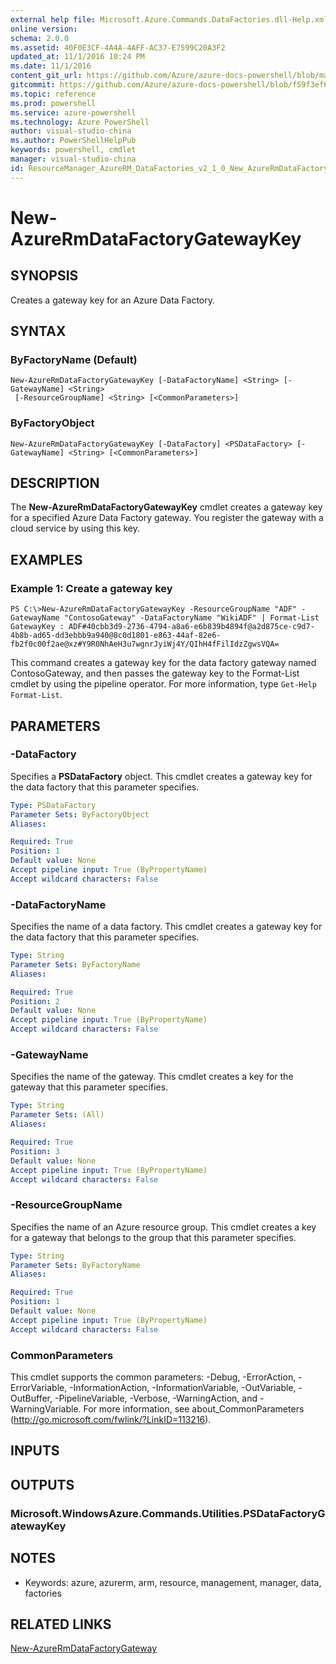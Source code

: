 ```yaml
---
external help file: Microsoft.Azure.Commands.DataFactories.dll-Help.xml
online version: 
schema: 2.0.0
ms.assetid: 40F0E3CF-4A4A-4AFF-AC37-E7599C20A3F2
updated_at: 11/1/2016 10:24 PM
ms.date: 11/1/2016
content_git_url: https://github.com/Azure/azure-docs-powershell/blob/master/azureps-cmdlets-docs/ResourceManager/AzureRM.DataFactories/v2.1.0/New-AzureRmDataFactoryGatewayKey.md
gitcommit: https://github.com/Azure/azure-docs-powershell/blob/f59f3ef60bc592383812213e69fd77ba950759ed/azureps-cmdlets-docs/ResourceManager/AzureRM.DataFactories/v2.1.0/New-AzureRmDataFactoryGatewayKey.md
ms.topic: reference
ms.prod: powershell
ms.service: azure-powershell
ms.technology: Azure PowerShell
author: visual-studio-china
ms.author: PowerShellHelpPub
keywords: powershell, cmdlet
manager: visual-studio-china
id: ResourceManager_AzureRM_DataFactories_v2_1_0_New_AzureRmDataFactoryGatewayKey_md
---
```


# New-AzureRmDataFactoryGatewayKey

## SYNOPSIS
Creates a gateway key for an Azure Data Factory.

## SYNTAX

### ByFactoryName (Default)
```
New-AzureRmDataFactoryGatewayKey [-DataFactoryName] <String> [-GatewayName] <String>
 [-ResourceGroupName] <String> [<CommonParameters>]
```

### ByFactoryObject
```
New-AzureRmDataFactoryGatewayKey [-DataFactory] <PSDataFactory> [-GatewayName] <String> [<CommonParameters>]
```

## DESCRIPTION
The **New-AzureRmDataFactoryGatewayKey** cmdlet creates a gateway key for a specified Azure Data Factory gateway.
You register the gateway with a cloud service by using this key.

## EXAMPLES

### Example 1: Create a gateway key
```
PS C:\>New-AzureRmDataFactoryGatewayKey -ResourceGroupName "ADF" -GatewayName "ContosoGateway" -DataFactoryName "WikiADF" | Format-List
GatewayKey : ADF#40cbb3d9-2736-4794-a8a6-e6b839b4894f@a2d875ce-c9d7-4b8b-ad65-dd3ebbb9a940@8c0d1801-e863-44af-82e6-fb2f0c00f2ae@xz#Y9R0NhAeH3u7wgnrJyiWj4Y/QIhH4fFilIdzZgwsVQA=
```

This command creates a gateway key for the data factory gateway named ContosoGateway, and then passes the gateway key to the Format-List cmdlet by using the pipeline operator.
For more information, type `Get-Help Format-List`.

## PARAMETERS

### -DataFactory
Specifies a **PSDataFactory** object.
This cmdlet creates a gateway key for the data factory that this parameter specifies.

```yaml
Type: PSDataFactory
Parameter Sets: ByFactoryObject
Aliases: 

Required: True
Position: 1
Default value: None
Accept pipeline input: True (ByPropertyName)
Accept wildcard characters: False
```

### -DataFactoryName
Specifies the name of a data factory.
This cmdlet creates a gateway key for the data factory that this parameter specifies.

```yaml
Type: String
Parameter Sets: ByFactoryName
Aliases: 

Required: True
Position: 2
Default value: None
Accept pipeline input: True (ByPropertyName)
Accept wildcard characters: False
```

### -GatewayName
Specifies the name of the gateway.
This cmdlet creates a key for the gateway that this parameter specifies.

```yaml
Type: String
Parameter Sets: (All)
Aliases: 

Required: True
Position: 3
Default value: None
Accept pipeline input: True (ByPropertyName)
Accept wildcard characters: False
```

### -ResourceGroupName
Specifies the name of an Azure resource group.
This cmdlet creates a key for a gateway that belongs to the group that this parameter specifies.

```yaml
Type: String
Parameter Sets: ByFactoryName
Aliases: 

Required: True
Position: 1
Default value: None
Accept pipeline input: True (ByPropertyName)
Accept wildcard characters: False
```

### CommonParameters
This cmdlet supports the common parameters: -Debug, -ErrorAction, -ErrorVariable, -InformationAction, -InformationVariable, -OutVariable, -OutBuffer, -PipelineVariable, -Verbose, -WarningAction, and -WarningVariable. For more information, see about_CommonParameters (http://go.microsoft.com/fwlink/?LinkID=113216).

## INPUTS

## OUTPUTS

### Microsoft.WindowsAzure.Commands.Utilities.PSDataFactoryGatewayKey

## NOTES
* Keywords: azure, azurerm, arm, resource, management, manager, data, factories

## RELATED LINKS

[New-AzureRmDataFactoryGateway](xref:ResourceManager/AzureRM.DataFactories/v2.1.0/New-AzureRmDataFactoryGateway.md)


